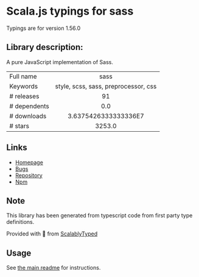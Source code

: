 
# Scala.js typings for sass

Typings are for version 1.56.0

## Library description:
A pure JavaScript implementation of Sass.

|                    |                 |
| ------------------ | :-------------: |
| Full name          | sass |
| Keywords           | style, scss, sass, preprocessor, css |
| # releases         | 91 |
| # dependents       | 0.0 |
| # downloads        | 3.6375426333333336E7 |
| # stars            | 3253.0 |

## Links
- [Homepage](https://github.com/sass/dart-sass)
- [Bugs](https://github.com/sass/dart-sass/issues)
- [Repository](https://github.com/sass/dart-sass)
- [Npm](https://www.npmjs.com/package/sass)
    


## Note
This library has been generated from typescript code from first party type definitions.

Provided with :purple_heart: from [ScalablyTyped](https://github.com/oyvindberg/ScalablyTyped)

## Usage
See [the main readme](../../readme.md) for instructions.


